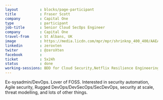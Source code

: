 ```yaml
---
layout          : blocks/page-participant
title           : Fraser Scott
company         : Capital One
type            : participant
job-title       : Senior Cloud SecOps Engineer
company         : Capital One
travel-from     : St Albans, UK
image           : https://media.licdn.com/mpr/mpr/shrinknp_400_400/AAEAAQAAAAAAAAZTAAAAJGZkODVlMTQ4LTdlNWQtNDk0OC04NzYxLTY2ODliNjEwNGVlZQ.jpg
linkedin        : zeroxten
twiter          : @zeroXten
facebook        :
ticket          : 5x24h
status          : done
working-sessions: BDD for Cloud Security,Netflix Resilience Engineering,Netflix Security Automation,Women in Cyber,Scaling Threat Modeling,Security Champions Threat Modeling,Threat Modeling Tools,DevSecOps vs SecDevOps,Writing Security Tests,Securing the CI Pipeline,Security Guidance and Feedback in IDE,Agile Practices for Security Teams
---
```


Ex-sysadmin/DevOps. Lover of FOSS. Interested in security automation, Agile security, Rugged DevOps/DevSecOps/SecDevOps, security at scale, threat modelling, and lots of other things.
